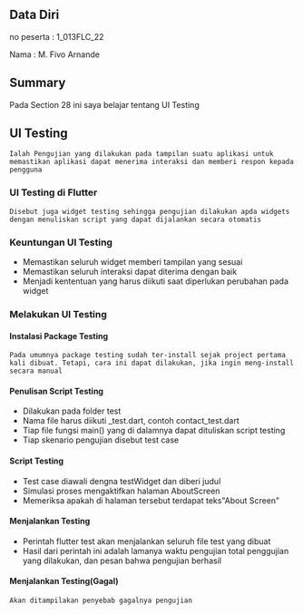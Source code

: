 ## Data Diri

no peserta : 1_013FLC_22

Nama : M. Fivo Arnande

## Summary
Pada Section 28 ini saya belajar tentang UI Testing

## UI Testing
    Ialah Pengujian yang dilakukan pada tampilan suatu aplikasi untuk memastikan aplikasi dapat menerima interaksi dan memberi respon kepada pengguna
### UI Testing di Flutter
    Disebut juga widget testing sehingga pengujian dilakukan apda widgets dengan menuliskan script yang dapat dijalankan secara otomatis
### Keuntungan UI Testing
* Memastikan seluruh widget memberi tampilan yang sesuai
* Memastikan seluruh interaksi dapat diterima dengan baik
* Menjadi kententuan yang harus diikuti saat diperlukan perubahan pada widget
### Melakukan UI Testing
#### Instalasi Package Testing
    Pada umumnya package testing sudah ter-install sejak project pertama kali dibuat. Tetapi, cara ini dapat dilakukan, jika ingin meng-install secara manual
#### Penulisan Script Testing
* Dilakukan pada folder test
* Nama file harus diikuti _test.dart, contoh contact_test.dart
* Tiap file fungsi main() yang di dalamnya dapat dituliskan script testing
* Tiap skenario pengujian disebut test case
#### Script Testing
* Test case diawali dengna testWidget dan diberi judul
* Simulasi proses mengaktifkan halaman AboutScreen
* Memeriksa apakah di halaman tersebut terdapat teks"About Screen"
#### Menjalankan Testing
* Perintah flutter test akan menjalankan seluruh file test yang dibuat
* Hasil dari perintah ini adalah lamanya waktu pengujian total penggujian yang dilakukan, dan pesan bahwa pengujian berhasil
#### Menjalankan Testing(Gagal)
    Akan ditampilakan penyebab gagalnya pengujian
   
